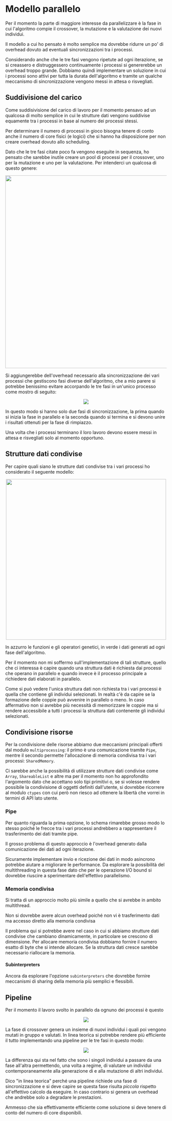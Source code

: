 # Modello parallelo

Per il momento la parte di maggiore interesse da
parallelizzare è la fase in cui l'algoritmo compie
il crossover, la mutazione e la valutazione dei
nuovi individui.

Il modello a cui ho pensato è molto semplice ma
dovrebbe ridurre un po' di overhead dovuto ad
eventuali sincronizzazioni tra i processi.

Considerando anche che le tre fasi vengono ripetute
ad ogni iterazione, se si creassero e distruggessero
continuamente i processi si genererebbe un overhead
troppo grande. Dobbiamo quindi implementare un
soluzione in cui i processi sono attivi per tutta
la durata dell'algoritmo e tramite un qualche
meccanismo di sincronizzazione vengono messi in
attesa o risvegliati.

## Suddivisione del carico

Come suddisivisione del carico di lavoro per il
momento pensavo ad un qualcosa di molto semplice
in cui le strutture dati vengono suddivise
equamente tra i processi in base al numero dei
processi stessi.

Per determinare il numero di processi in gioco
bisogna tenere di conto anche il numero di core
fisici (e logici) che si hanno ha disposizione per
non creare overhead dovuto allo scheduling.

Dato che le tre fasi citate poco fa vengono
eseguite in sequenza, ho pensato che sarebbe
inutile creare un pool di processi per il
crossover, uno per la mutazione e uno per la
valutazione. Per intenderci un qualcosa di
questo genere:

<center>
<img src="images/modello1.svg" width="600px">
</center>

Si aggiungerebbe dell'overhead necessario alla
sincronizzazione dei vari processi che gestiscono
fasi diverse dell'algoritmo, che a mio parere
si potrebbe benissimo evitare accorpando le tre
fasi in un'unico processo come mostro di seguito:

<center>
<img src="images/modello2.svg">
</center>

In questo modo si hanno solo due fasi di
sincronizzazione, la prima quando si inizia la fase
in parallelo e la seconda quando si termina e si
devono unire i risultati ottenuti per la fase di
rimpiazzo.

Una volta che i processi terminano il loro lavoro
devono essere messi in attesa e risvegliati solo
al momento opportuno.

## Strutture dati condivise

Per capire quali siano le strutture dati condivise
tra i vari processi ho considerato il seguente
modello:

<center>
<img src="images/dataflow.svg" width="500px">
</center>

In azzurro le funzioni e gli operatori genetici,
in verde i dati generati ad ogni fase
dell'algoritmo.

Per il momento non mi soffermo
sull'implementazione di tali strutture, quello
che ci interessa è capire quando una struttura
dati è richiesta dai processi che operano in
parallelo e quando invece è il processo principale
a richiedere dati elaborati in parallelo.

Come si può vedere l'unica struttura dati non
richiesta tra i vari processi è quella che contiene
gli individui selezionati. In realtà c'è da capire
se la formazione delle coppie può avvenire in
parallelo o meno. In caso affermativo non si avrebbe
più necessità di memorizzare le coppie ma si rendere
accessibile a tutti i processi la struttura dati
contenente gli individui selezionati.

## Condivisione risorse

Per la condivisione delle risorse abbiamo due meccanismi
principali offerti dal modulo `multiprocessing`: il primo
è una comunicazione tramite `Pipe`, mentre il secondo
permette l'allocazione di memoria condivisa tra i vari
processi: `SharedMemory`.

Ci sarebbe anche la possibilità di utilizzare strutture
dati condivise come `Array`, `ShareableList` e altre ma
per il momento non ho approfondito l'argomento dato che
accettano solo tipi primitivi o, se si volesse rendere
possibile la condivisione di oggetti definiti dall'utente,
si dovrebbe ricorrere al modulo `ctypes` con cui però non
riesco ad ottenere la libertà che vorrei in termini di API
lato utente.

### Pipe

Per quanto riguarda la prima opzione, lo schema rimarebbe
grosso modo lo stesso poiché le frecce tra i vari processi
andrebbero a rappresentare il trasferimento dei dati tramite
pipe.

Il grosso problema di questo approccio è l'overhead generato
dalla comunicazione dei dati ad ogni iterazione.

Sicuramente implementare invio e ricezione dei dati in modo
asincrono potrebbe aiutare a migliorare le performance. Da
esplorare la possibilità del multithreading in questa fase
dato che per le operazione I/O bound si dovrebbe riuscire a
sperimentare dell'effettivo parallelismo.

### Memoria condivisa

Si tratta di un approccio molto più simile a quello che si
avrebbe in ambito multithread.

Non si dovrebbe avere alcun overhead poiché non vi è
trasferimento dati ma accesso diretto alla memoria condivisa

Il problema qui si potrebbe avere nel caso in cui si abbiamo
strutture dati condivise che cambiano dinamicamente, in
particolare se crescono di dimensione. Per allocare memoria
condivisa dobbiamo fornire il numero esatto di byte che si
intende allocare. Se la struttura dati cresce sarebbe
necessario riallocare la memoria.

#### Subinterpreters

Ancora da esplorare l'opzione `subinterpreters` che dovrebbe
fornire meccanismi di sharing della memoria più semplici e
flessibili.

## Pipeline

Per il momento il lavoro svolto in parallelo da ognuno dei
processi è questo

<center>
<img src="images/single_process.svg">
</center>

La fase di crossover genera un insieme di nuovi individui i
quali poi vengono mutati in gruppo e valutati. In linea
teorica si potrebbe rendere più efficiente il tutto
implementando una pipeline per le tre fasi in questo modo:

<center>
<img src="images/pipeline.svg">
</center>

La differenza qui sta nel fatto che sono i singoli individui
a passare da una fase all'altra permettendo, una volta a
regime, di valutare un individui contemporaneamente alla
generazione di e alla mutazione di altri individui.

Dico "in linea teorica" perché una pipeline richiede una
fase di sincronizzazione e si deve capire se questa fase
risulta _piccola_ rispetto all'effettivo calcolo da eseguire.
In caso contrario si genera un overhead che andrebbe solo a
degradare le prestazioni.

Ammesso che sia effettivamente efficiente come soluzione si
deve tenere di conto del numero di core disponibili.

